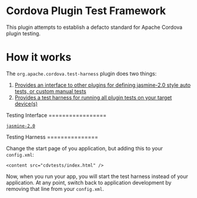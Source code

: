 Cordova Plugin Test Framework
=============================

This plugin attempts to establish a defacto standard for Apache Cordova plugin testing.

How it works
============

The `org.apache.cordova.test-harness` plugin does two things:

1. [Provides an interface to other plugins for defining jasmine-2.0 style auto tests, or custom manual tests](#interface)
2. [Provides a test harness for running all plugin tests on your target device(s)](#harness)

<a name="interface" />
Testing Interface
=================

[`jasmine-2.0`](http://jasmine.github.io/2.0/introduction.html)

<a name="harness" />
Testing Harness
===============

Change the start page of you application, but adding this to your `config.xml`:

```
<content src="cdvtests/index.html" />
```

Now, when you run your app, you will start the test harness instead of your application.  At any point, switch back to application development by removing that line from your `config.xml`.
